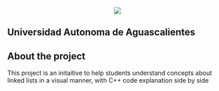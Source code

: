 <p align="center"><img style="background-style: #fff" src="https://uaa.mx/content/Artboard-190.png"></p>

## Universidad Autonoma de Aguascalientes

## About the project

This project is an initaitive to help students understand concepts about linked lists in a visual manner, with C++ code explanation side by side 

